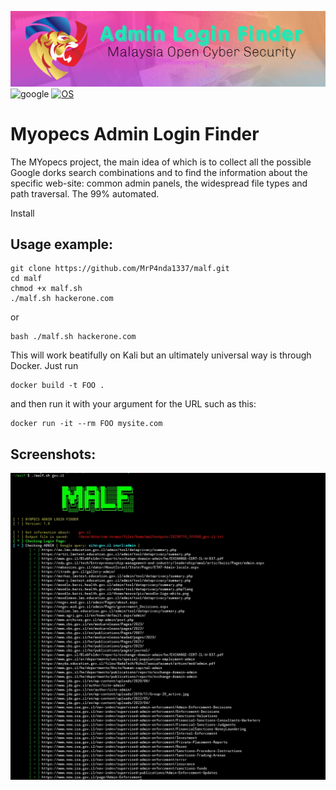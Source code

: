 ![banner](https://github.com/MrP4nda1337/malf/blob/main/banner.png)
![google](https://img.shields.io/badge/Google%20Analytics-E37400?style=for-the-badge&logo=google%20analytics&logoColor=white)
[![OS](https://img.shields.io/badge/Tested%20On-Linux%20%7C%20Android-yellowgreen.svg)](https://termux.com/)
</center>

# Myopecs Admin Login Finder

The MYopecs project, the main idea of which is to collect all the possible Google dorks search combinations and to find the information about the specific web-site: common admin panels, the widespread file types and path traversal. The 99% automated.

Install


Usage example:
--------------
```
git clone https://github.com/MrP4nda1337/malf.git
cd malf
chmod +x malf.sh
./malf.sh hackerone.com
```
or
```
bash ./malf.sh hackerone.com
```

This will work beatifully on Kali but an ultimately universal way is through Docker. Just run 

```
docker build -t FOO .
```

and then run it with your argument for the URL such as this:

```
docker run -it --rm FOO mysite.com
```

Screenshots:
------------
![screenshot](https://github.com/MrP4nda1337/malf/blob/main/screenshot.jpg)
